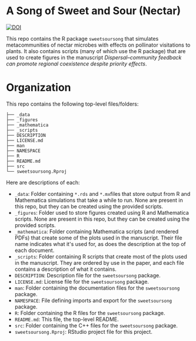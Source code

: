 
# A Song of Sweet and Sour (Nectar)


[![DOI](https://zenodo.org/badge/768350141.svg)](https://zenodo.org/badge/latestdoi/768350141)


This repo contains the R package `sweetsoursong` that simulates metacommunities
of nectar microbes with effects on pollinator visitations to plants.
It also contains scripts (many of which use the R package) that are used to
create figures in the manuscript *Dispersal–community feedback can promote 
regional coexistence despite priority effects*.


# Organization

This repo contains the following top-level files/folders:

```
├── _data
├── _figures
├── _mathematica
├── _scripts
├── DESCRIPTION
├── LICENSE.md
├── man
├── NAMESPACE
├── R
├── README.md
├── src
└── sweetsoursong.Rproj
```

Here are descriptions of each:


* `_data`: Folder containing `*.rds` and `*.mx`files that store output 
    from R and Mathematica simulations that take a while to run.
    None are present in this repo, but they can be created using the
    provided scripts.
* `_figures`: Folder used to store figures created using R and Mathematica
    scripts. None are present in this repo, but they can be created using
    the provided scripts.
* `_mathematica`: Folder containing Mathematica scripts (and rendered PDFs)
   that create some of the plots used in the manuscript.
   Their file name indicates what it's used for, as does the description at
   the top of each document.
* `_scripts`: Folder containing R scripts that create most of the plots used
    in the manuscript. They are ordered by use in the paper, and
    each file contains a description of what it contains.
* `DESCRIPTION`: Description file for the `sweetsoursong` package.
* `LICENSE.md`: License file for the `sweetsoursong` package.
* `man`: Folder containing the documentation files for the `sweetsoursong` package.
* `NAMESPACE`: File defining imports and export for the `sweetsoursong` package.
* `R`: Folder containing the R files for the `sweetsoursong` package.
* `README.md`: This file, the top-level README.
* `src`: Folder containing the C++ files for the `sweetsoursong` package.
* `sweetsoursong.Rproj`: RStudio project file for this project.


